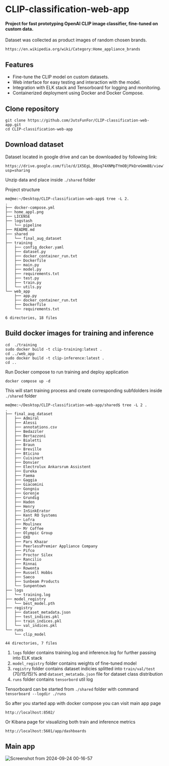 # CLIP-classification-web-app
#### Project for fast prototyping OpenAI CLIP image classifier, fine-tuned on custom data.
Dataset was collected as product images of random chosen brands.

 `https://en.wikipedia.org/wiki/Category:Home_appliance_brands`

## Features
- Fine-tune the CLIP model on custom datasets.
- Web interface for easy testing and interaction with the model.
- Integration with ELK stack and Tensorboard for logging and monitoring.
- Containerized deployment using Docker and Docker Compose.

## Clone repository

```
git clone https://github.com/JutsFunFor/CLIP-classification-web-app.git
cd CLIP-classification-web-app
```

## Download dataset


Dataset located in google drive and can be downloaded by following link:

```
https://drive.google.com/file/d/1X5EgL_B0oq74XNMpTYmOBjPkQreGmm8B/view?usp=sharing
```
Unzip data and place inside `./shared` folder

Project structure 
```
me@me:~/Desktop/CLIP-classification-web-app$ tree -L 2.
.
├── docker-compose.yml
├── home_appl.png
├── LICENSE
├── logstash
│   └── pipeline
├── README.md
├── shared
│   └── final_aug_dataset
├── training
│   ├── config_docker.yaml
│   ├── dataset.py
│   ├── docker_container_run.txt
│   ├── Dockerfile
│   ├── main.py
│   ├── model.py
│   ├── requirements.txt
│   ├── test.py
│   ├── train.py
│   └── utils.py
└── web_app
    ├── app.py
    ├── docker_container_run.txt
    ├── Dockerfile
    └── requirements.txt

6 directories, 18 files
```
## Build docker images for training and inference

```
cd  ./training
sudo docker build -t clip-training:latest .
cd ../web_app
sudo docker build -t clip-inference:latest .
cd ..
```
Run Docker compose to run training and deploy application 

```
docker compose up -d
```

This will start training process and create corresponding subfdolders inside `./shared` folder

```
me@me:~/Desktop/CLIP-classification-web-app/shared$ tree -L 2 .
.
├── final_aug_dataset
│   ├── Admiral
│   ├── Alessi
│   ├── annotations.csv
│   ├── Bedazzler
│   ├── Bertazzoni
│   ├── Bialetti
│   ├── Braun
│   ├── Breville
│   ├── Bticino
│   ├── Cuisinart
│   ├── Donvier
│   ├── Electrolux Ankarsrum Assistent
│   ├── Eureka
│   ├── Faema
│   ├── Gaggia
│   ├── Giacomini
│   ├── Gongniu
│   ├── Gorenje
│   ├── Grundig
│   ├── Haden
│   ├── Henry
│   ├── InSinkErator
│   ├── Kent RO Systems
│   ├── Lofra
│   ├── Moulinex
│   ├── Mr Coffee
│   ├── Olympic Group
│   ├── OXO
│   ├── Pars Khazar
│   ├── PeerlessPremier Appliance Company
│   ├── Pifco
│   ├── Proctor Silex
│   ├── Rancilio
│   ├── Rinnai
│   ├── Rowenta
│   ├── Russell Hobbs
│   ├── Saeco
│   ├── Sunbeam Products
│   └── Sunpentown
├── logs
│   └── training.log
├── model_registry
│   └── best_model.pth
├── registry
│   ├── dataset_metadata.json
│   ├── test_indices.pkl
│   ├── train_indices.pkl
│   └── val_indices.pkl
└── runs
    └── clip_model

44 directories, 7 files

```
 1) `logs` folder contains training.log and inference.log for further passing into ELK stack
 2) `model_registry` folder contains weights of fine-tuned model
 3) `registry` folder contains dataset indicies splitted into `train/val/test` (70/15/15)% and `dataset_metatada.json` file for dataset class distribution
 4) `runs` folder contains `tensorbord` util log

Tensorboard can be started from `./shared` folder with command 
`tensorboard --logdir ./runs`

So after you started app with docker compose you can visit main app page

`http://localhost:8502/`

Or Kibana page for visualizing both train and inference metrics

`http://localhost:5601/app/dashboards`

## Main app

![Screenshot from 2024-09-24 00-16-57](https://github.com/user-attachments/assets/3750faa9-c2f5-4350-959a-3ddeae5c15f4)




 
